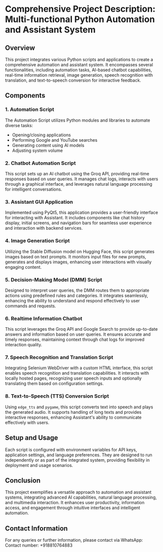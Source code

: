 # Comprehensive Project Description: Multi-functional Python Automation and Assistant System

## Overview

This project integrates various Python scripts and applications to create a comprehensive automation and assistant system. It encompasses several functionalities, including automation tasks, AI-based chatbot capabilities, real-time information retrieval, image generation, speech recognition with translation, and text-to-speech conversion for interactive feedback.

## Components

### 1. Automation Script

The Automation Script utilizes Python modules and libraries to automate diverse tasks:
- Opening/closing applications
- Performing Google and YouTube searches
- Generating content using AI models
- Adjusting system volume

### 2. Chatbot Automation Script

This script sets up an AI chatbot using the Groq API, providing real-time responses based on user queries. It manages chat logs, interacts with users through a graphical interface, and leverages natural language processing for intelligent conversations.

### 3. Assistant GUI Application

Implemented using PyQt5, this application provides a user-friendly interface for interacting with Assistant. It includes components like chat history display, initial screens, and navigation bars for seamless user experience and interaction with backend services.

### 4. Image Generation Script

Utilizing the Stable Diffusion model on Hugging Face, this script generates images based on text prompts. It monitors input files for new prompts, generates and displays images, enhancing user interactions with visually engaging content.

### 5. Decision-Making Model (DMM) Script

Designed to interpret user queries, the DMM routes them to appropriate actions using predefined rules and categories. It integrates seamlessly, enhancing the ability to understand and respond effectively to user commands and requests.

### 6. Realtime Information Chatbot

This script leverages the Groq API and Google Search to provide up-to-date answers and information based on user queries. It ensures accurate and timely responses, maintaining context through chat logs for improved interaction quality.

### 7. Speech Recognition and Translation Script

Integrating Selenium WebDriver with a custom HTML interface, this script enables speech recognition and translation capabilities. It interacts with locally hosted pages, recognizing user speech inputs and optionally translating them based on configuration settings.

### 8. Text-to-Speech (TTS) Conversion Script

Using `edge_tts` and `pygame`, this script converts text into speech and plays the generated audio. It supports handling of long texts and provides interactive responses, enhancing Assistant's ability to communicate effectively with users.

## Setup and Usage

Each script is configured with environment variables for API keys, application settings, and language preferences. They are designed to run independently or as part of the integrated system, providing flexibility in deployment and usage scenarios.

## Conclusion

This project exemplifies a versatile approach to automation and assistant systems, integrating advanced AI capabilities, natural language processing, and multimedia interaction. It enhances user productivity, information access, and engagement through intuitive interfaces and intelligent automation.

## Contact Information

For any queries or further information, please contact via WhatsApp:
Contact number: +918810764883

